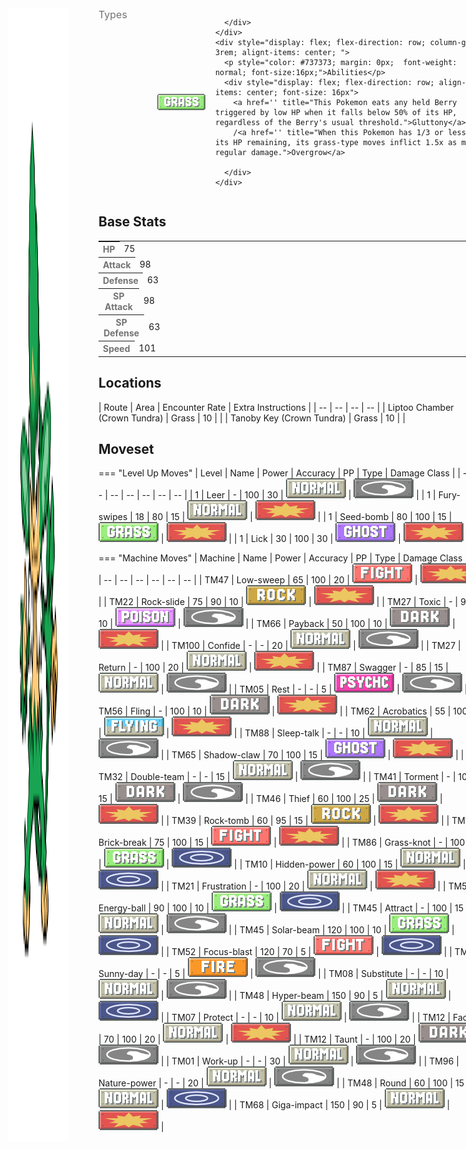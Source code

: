 <div style="display: flex; flex-direction: row; column-gap: 3rem; align-content: center;">
  <img src="../../img/pokemon/simisage.png" width="100"/>

  <div>
    <div style="display: flex; flex-direction: row; column-gap: 3rem; alignt-items: center; margin-bottom: 0.5rem;">
      <p style="color: #737373; margin: 0px; font-size: 16px; font-weight: normal;">Types</p>
      <div style="display: flex; flex-direction: row; align-items: center; column-gap: 1rem">
        <img src='../../img/types/grass.png' style='width: 77px; height: 26px;'/>
        
      </div>
    </div>
    <div style="display: flex; flex-direction: row; column-gap: 3rem; alignt-items: center; ">
      <p style="color: #737373; margin: 0px;  font-weight: normal; font-size:16px;">Abilities</p>
      <div style="display: flex; flex-direction: row; align-items: center; font-size: 16px">
        <a href='' title="This Pokemon eats any held Berry triggered by low HP when it falls below 50% of its HP, regardless of the Berry's usual threshold.">Gluttony</a>
        /<a href='' title="When this Pokemon has 1/3 or less of its HP remaining, its grass-type moves inflict 1.5x as much regular damage.">Overgrow</a>
        
      </div>
    </div>
  </div>
</div>

## Base Stats
<table style="width: 100%">
  <tbody style="width: 100%;">
    <tr style="display: flex; align-items: center;">
      <th style="color: #737373;" >HP</th>
      <td style="border-top: none; width: 70px">75</td>
      <td style="width: 100%; min-width: 450px; border-top: none;">
        <div style="width: 29%;" class="ranking-bar rank-3">
        </div>
      </td>
    </tr>
    <tr style="display: flex; align-items: center;">
      <th style="color: #737373;">Attack</th>
      <td style="border-top: none; width: 70px">98</td>
      <td style="width: 100%; min-width: 450px; border-top: none;">
        <div style="width: 38%;" class="ranking-bar rank-4">
        </div>
      </td>
    </tr>
    <tr style="display: flex; align-items: center;">
      <th style="color: #737373;">Defense</th>
      <td style="border-top: none; width: 70px">63</td>
      <td style="width: 100%; min-width: 450px; border-top: none;">
        <div style="width: 24%;" class="ranking-bar rank-3">
        </div>
      </td>
    </tr>
    <tr style="display: flex; align-items: center;">
      <th style="color: #737373;">SP Attack</th>
      <td style="border-top: none; width: 70px">98</td>
      <td style="width: 100%; min-width: 450px; border-top: none;">
        <div style="width: 38%;" class="ranking-bar rank-4">
        </div>
      </td>
    </tr>
    <tr style="display: flex; align-items: center;">
      <th style="color: #737373;">SP Defense</th>
      <td style="border-top: none; width: 70px">63</td>
      <td style="width: 100%; min-width: 450px; border-top: none;">
        <div style="width: 24%;" class="ranking-bar rank-3">
        </div>
      </td>
    </tr>
    <tr style="display: flex; align-items: center;">
      <th style="color: #737373;">Speed</th>
      <td style="border-top: none; width: 70px">101</td>
      <td style="width: 100%; min-width: 450px; border-top: none;">
        <div style="width: 39%;" class="ranking-bar rank-4">
        </div>
      </td>
    </tr>
  </tbody>
</table>



## Locations
| Route | Area | Encounter Rate | Extra Instructions |
        | -- | -- | -- | -- |
        	| Liptoo Chamber (Crown Tundra) | Grass | 10 |  |
	| Tanoby Key (Crown Tundra) | Grass | 10 |  |

        

## Moveset

=== "Level Up Moves"
    | Level | Name | Power | Accuracy | PP | Type | Damage Class |
        | -- | -- | -- | -- | -- | -- | -- |
        	| 1 | Leer | - | 100 | 30 | ![normal](../img/types/normal.png) | ![status](../img/types/status.png) |
	| 1 | Fury-swipes | 18 | 80 | 15 | ![normal](../img/types/normal.png) | ![physical](../img/types/physical.png) |
	| 1 | Seed-bomb | 80 | 100 | 15 | ![grass](../img/types/grass.png) | ![physical](../img/types/physical.png) |
	| 1 | Lick | 30 | 100 | 30 | ![ghost](../img/types/ghost.png) | ![physical](../img/types/physical.png) |

        

=== "Machine Moves"
    | Machine | Name | Power | Accuracy | PP | Type | Damage Class |
        | -- | -- | -- | -- | -- | -- | -- |
        	| TM47 | Low-sweep | 65 | 100 | 20 | ![fighting](../img/types/fighting.png) | ![physical](../img/types/physical.png) |
	| TM22 | Rock-slide | 75 | 90 | 10 | ![rock](../img/types/rock.png) | ![physical](../img/types/physical.png) |
	| TM27 | Toxic | - | 90 | 10 | ![poison](../img/types/poison.png) | ![status](../img/types/status.png) |
	| TM66 | Payback | 50 | 100 | 10 | ![dark](../img/types/dark.png) | ![physical](../img/types/physical.png) |
	| TM100 | Confide | - | - | 20 | ![normal](../img/types/normal.png) | ![status](../img/types/status.png) |
	| TM27 | Return | - | 100 | 20 | ![normal](../img/types/normal.png) | ![physical](../img/types/physical.png) |
	| TM87 | Swagger | - | 85 | 15 | ![normal](../img/types/normal.png) | ![status](../img/types/status.png) |
	| TM05 | Rest | - | - | 5 | ![psychic](../img/types/psychic.png) | ![status](../img/types/status.png) |
	| TM56 | Fling | - | 100 | 10 | ![dark](../img/types/dark.png) | ![physical](../img/types/physical.png) |
	| TM62 | Acrobatics | 55 | 100 | 15 | ![flying](../img/types/flying.png) | ![physical](../img/types/physical.png) |
	| TM88 | Sleep-talk | - | - | 10 | ![normal](../img/types/normal.png) | ![status](../img/types/status.png) |
	| TM65 | Shadow-claw | 70 | 100 | 15 | ![ghost](../img/types/ghost.png) | ![physical](../img/types/physical.png) |
	| TM32 | Double-team | - | - | 15 | ![normal](../img/types/normal.png) | ![status](../img/types/status.png) |
	| TM41 | Torment | - | 100 | 15 | ![dark](../img/types/dark.png) | ![status](../img/types/status.png) |
	| TM46 | Thief | 60 | 100 | 25 | ![dark](../img/types/dark.png) | ![physical](../img/types/physical.png) |
	| TM39 | Rock-tomb | 60 | 95 | 15 | ![rock](../img/types/rock.png) | ![physical](../img/types/physical.png) |
	| TM13 | Brick-break | 75 | 100 | 15 | ![fighting](../img/types/fighting.png) | ![physical](../img/types/physical.png) |
	| TM86 | Grass-knot | - | 100 | 20 | ![grass](../img/types/grass.png) | ![special](../img/types/special.png) |
	| TM10 | Hidden-power | 60 | 100 | 15 | ![normal](../img/types/normal.png) | ![special](../img/types/special.png) |
	| TM21 | Frustration | - | 100 | 20 | ![normal](../img/types/normal.png) | ![physical](../img/types/physical.png) |
	| TM53 | Energy-ball | 90 | 100 | 10 | ![grass](../img/types/grass.png) | ![special](../img/types/special.png) |
	| TM45 | Attract | - | 100 | 15 | ![normal](../img/types/normal.png) | ![status](../img/types/status.png) |
	| TM45 | Solar-beam | 120 | 100 | 10 | ![grass](../img/types/grass.png) | ![special](../img/types/special.png) |
	| TM52 | Focus-blast | 120 | 70 | 5 | ![fighting](../img/types/fighting.png) | ![special](../img/types/special.png) |
	| TM11 | Sunny-day | - | - | 5 | ![fire](../img/types/fire.png) | ![status](../img/types/status.png) |
	| TM08 | Substitute | - | - | 10 | ![normal](../img/types/normal.png) | ![status](../img/types/status.png) |
	| TM48 | Hyper-beam | 150 | 90 | 5 | ![normal](../img/types/normal.png) | ![special](../img/types/special.png) |
	| TM07 | Protect | - | - | 10 | ![normal](../img/types/normal.png) | ![status](../img/types/status.png) |
	| TM12 | Facade | 70 | 100 | 20 | ![normal](../img/types/normal.png) | ![physical](../img/types/physical.png) |
	| TM12 | Taunt | - | 100 | 20 | ![dark](../img/types/dark.png) | ![status](../img/types/status.png) |
	| TM01 | Work-up | - | - | 30 | ![normal](../img/types/normal.png) | ![status](../img/types/status.png) |
	| TM96 | Nature-power | - | - | 20 | ![normal](../img/types/normal.png) | ![status](../img/types/status.png) |
	| TM48 | Round | 60 | 100 | 15 | ![normal](../img/types/normal.png) | ![special](../img/types/special.png) |
	| TM68 | Giga-impact | 150 | 90 | 5 | ![normal](../img/types/normal.png) | ![physical](../img/types/physical.png) |

        
